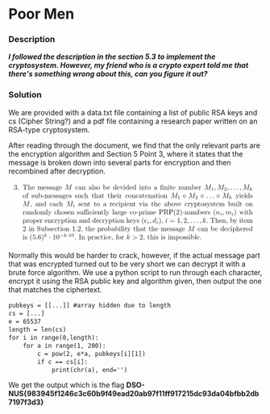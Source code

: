 # Poor Men

### Description
**_I followed the description in the section 5.3 to implement the cryptosystem. However, my friend who is a crypto expert told me that there's something wrong about this, can you figure it out?_**

### Solution

We are provided with a data.txt file containing a list of public RSA keys and cs (Cipher String?) and a pdf file containing a research paper written on an RSA-type cryptosystem.

After reading through the document, we find that the only relevant parts are the encryption algorithm and Section 5 Point 3, where it states that the message is broken down into several parts for encryption and then recombined after decryption.

![alt text](./Section3.png)

Normally this would be harder to crack, however, if the actual message part that was encrypted turned out to be very short we can decrypt it with a brute force algorithm. We use a python script to run through each character, encrypt it using the RSA public key and algorithm given, then output the one that matches the ciphertext.

```
pubkeys = [[...]] #array hidden due to length
cs = [...]
e = 65537
length = len(cs)
for i in range(0,length):
    for a in range(1, 200):
        c = pow(2, e*a, pubkeys[i][1])
        if c == cs[i]:
            print(chr(a), end='')
```
We get the output which is the flag **DSO-NUS{983945f1246c3c60b9f49ead20ab97f11ff917215dc93da04bfbb2db7197f3d3}**
